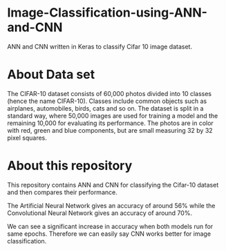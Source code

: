 # Image-Classification-using-ANN-and-CNN
ANN and CNN written in Keras to classify Cifar 10 image dataset.

# About Data set
The CIFAR-10 dataset consists of 60,000 photos divided into 10 classes (hence the name CIFAR-10). Classes include common objects such as airplanes, automobiles, birds, cats and so on. The dataset is split in a standard way, where 50,000 images are used for training a model and the remaining 10,000 for evaluating its performance.
The photos are in color with red, green and blue components, but are small measuring 32 by 32 pixel squares.

# About this repository
This repository contains ANN and CNN for classifying the Cifar-10 dataset and then compares their performance.

The Artificial Neural Network gives an accuracy of around 56% while the Convolutional Neural Network gives an accuracy of around 70%.

We can see a significant increase in accuracy when both models run for same epochs. Therefore we can easily say CNN works better for image classification.




